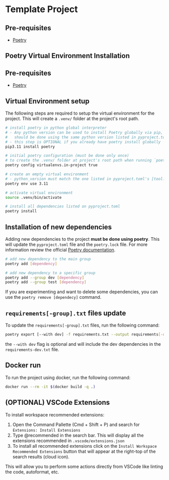 # Template Project

## Pre-requisites

- [Poetry](https://python-poetry.org/docs/)

## Poetry Virtual Environment Installation

## Pre-requisites

- [Poetry](https://python-poetry.org/docs/)

## Virtual Environment setup

The following steps are required to setup the virtual environment for the project. This will create
a `.venv/` folder at the project's root path.
```bash
# install poetry in python global interpreter
# - Any python version can be used to install Poetry globally via pip, but the virtual environment creation
#   should be done using the same python version listed in pyproject.toml's [tool.poetry.dependencies] section
# - this step is OPTIONAL if you already have poetry install globally
pip3.11 install poetry

# initial poetry configuration (must be done only once)
# to create the .venv/ folder at project's root path when running `poetry env use [python_version]`
poetry config virtualenvs.in-project true

# create an empty virtual environment
# - python_version must match the one listed in pyproject.toml's [tool.poetry.dependencies] section
poetry env use 3.11

# activate virtual environment
source .venv/bin/activate

# install all dependencies listed on pyproject.toml
poetry install
```

## Installation of new dependencies

Adding new dependencies to the project **must be done using poetry**. This will update the
`pyproject.toml` file and the `poetry.lock` file. For more information review the official
[Poetry documentation](https://python-poetry.org/docs/cli/#add).
```bash
# add new dependency to the main group
poetry add [dependency]

# add new dependency to a specific group
poetry add --group dev [dependency]
poetry add --group test [dependency]
```

If you are experimenting and want to delete some dependencies, you can use the `poetry remove [dependecy]` command.

## `requirements[-group].txt` files update

To update the `requirements[-group].txt` files, run the following command:
```bash
poetry export [--with dev] -f requirements.txt --output requirements[-dev].txt --without-hashes
```
the `--with dev` flag is optional and will include the dev dependencies in the `requirements-dev.txt` file.

## Docker run
To run the project using docker, run the following command:
```bash
docker run --rm -it $(docker build -q .)
```

## (OPTIONAL) VSCode Extensions
To install workspace recommended extensions:

1. Open the Command Pallette (Cmd + Shift + P) and search for `Extensions: Install Extensions`
2. Type @recommended in the search bar. This will display all the extensions recommended in `.vscode/extensions.json`
3. To install all recommended extensions click on the `Install Workspace Recommended Extensions` button that will appear at the right-top of the search results (cloud icon).

This will allow you to perform some actions directly from VSCode like linting the code, autoformat, etc.
